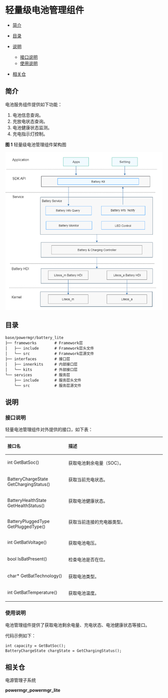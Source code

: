 # 轻量级电池管理组件<a name="ZH-CN_TOPIC_0000001174637973"></a>

-   [简介](#section11660541593)
-   [目录](#section19472752217)
-   [说明](#section146636391856)
    -   [接口说明](#section481251394)
    -   [使用说明](#section12620311012)

-   [相关仓](#section63151229062)

## 简介<a name="section11660541593"></a>

电池服务组件提供如下功能：

1.  电池信息查询。
2.  充放电状态查询。
3.  电池健康状态监测。
4.  充电指示灯控制。

**图 1**  轻量级电池管理组件架构图<a name="fig106301571239"></a>


![](figures/en-us_image_0000001176131699.png)

## 目录<a name="section19472752217"></a>

```
base/powermgr/battery_lite
├── frameworks        # Framework层
│   ├── include       # Framework层头文件
│   └── src           # Framework层源文件
├── interfaces        # 接口层
│   ├── innerkits     # 内部接口层
│   └── kits          # 外部接口层
└── services          # 服务层
    ├── include       # 服务层头文件
    └── src           # 服务层源文件
```

## 说明<a name="section146636391856"></a>

### 接口说明<a name="section481251394"></a>

轻量电池管理组件对外提供的接口，如下表：

<a name="table45171237103112"></a>
<table><thead align="left"><tr id="row12572123793117"><th class="cellrowborder" valign="top" width="38.71%" id="mcps1.1.3.1.1"><p id="p19572937163116"><a name="p19572937163116"></a><a name="p19572937163116"></a><strong id="b18552135014316"><a name="b18552135014316"></a><a name="b18552135014316"></a>接口名</strong></p>
</th>
<th class="cellrowborder" valign="top" width="61.29%" id="mcps1.1.3.1.2"><p id="p157213711313"><a name="p157213711313"></a><a name="p157213711313"></a><strong id="b193891558123118"><a name="b193891558123118"></a><a name="b193891558123118"></a>描述</strong></p>
</th>
</tr>
</thead>
<tbody><tr id="row14574143723119"><td class="cellrowborder" valign="top" width="38.71%" headers="mcps1.1.3.1.1 "><p id="p169098161437"><a name="p169098161437"></a><a name="p169098161437"></a>int GetBatSoc()</p>
</td>
<td class="cellrowborder" valign="top" width="61.29%" headers="mcps1.1.3.1.2 "><p id="p105741337153115"><a name="p105741337153115"></a><a name="p105741337153115"></a>获取电池剩余电量（SOC）。</p>
</td>
</tr>
<tr id="row19195203919318"><td class="cellrowborder" valign="top" width="38.71%" headers="mcps1.1.3.1.1 "><p id="p46911925104319"><a name="p46911925104319"></a><a name="p46911925104319"></a>BatteryChargeState GetChargingStatus()</p>
</td>
<td class="cellrowborder" valign="top" width="61.29%" headers="mcps1.1.3.1.2 "><p id="p1619618397312"><a name="p1619618397312"></a><a name="p1619618397312"></a>获取当前充电状态。</p>
</td>
</tr>
<tr id="row9397121153216"><td class="cellrowborder" valign="top" width="38.71%" headers="mcps1.1.3.1.1 "><p id="p1339731103216"><a name="p1339731103216"></a><a name="p1339731103216"></a>BatteryHealthState GetHealthStatus()</p>
</td>
<td class="cellrowborder" valign="top" width="61.29%" headers="mcps1.1.3.1.2 "><p id="p113972183214"><a name="p113972183214"></a><a name="p113972183214"></a>获取电池健康状态。</p>
</td>
</tr>
<tr id="row1721311920324"><td class="cellrowborder" valign="top" width="38.71%" headers="mcps1.1.3.1.1 "><p id="p321412915320"><a name="p321412915320"></a><a name="p321412915320"></a>BatteryPluggedType GetPluggedType()</p>
</td>
<td class="cellrowborder" valign="top" width="61.29%" headers="mcps1.1.3.1.2 "><p id="p32141298323"><a name="p32141298323"></a><a name="p32141298323"></a>获取当前连接的充电器类型。</p>
</td>
</tr>
<tr id="row269082112447"><td class="cellrowborder" valign="top" width="38.71%" headers="mcps1.1.3.1.1 "><p id="p16690202119449"><a name="p16690202119449"></a><a name="p16690202119449"></a>int GetBatVoltage()</p>
</td>
<td class="cellrowborder" valign="top" width="61.29%" headers="mcps1.1.3.1.2 "><p id="p1869014214445"><a name="p1869014214445"></a><a name="p1869014214445"></a>获取电池电压。</p>
</td>
</tr>
<tr id="row3654173318447"><td class="cellrowborder" valign="top" width="38.71%" headers="mcps1.1.3.1.1 "><p id="p11654173374412"><a name="p11654173374412"></a><a name="p11654173374412"></a>bool IsBatPresent()</p>
</td>
<td class="cellrowborder" valign="top" width="61.29%" headers="mcps1.1.3.1.2 "><p id="p13654123354416"><a name="p13654123354416"></a><a name="p13654123354416"></a>检查电池是否在位。</p>
</td>
</tr>
<tr id="row12187141584413"><td class="cellrowborder" valign="top" width="38.71%" headers="mcps1.1.3.1.1 "><p id="p718841504418"><a name="p718841504418"></a><a name="p718841504418"></a>char* GetBatTechnology()</p>
</td>
<td class="cellrowborder" valign="top" width="61.29%" headers="mcps1.1.3.1.2 "><p id="p181881615194414"><a name="p181881615194414"></a><a name="p181881615194414"></a>获取电池类型。</p>
</td>
</tr>
<tr id="row18381310134520"><td class="cellrowborder" valign="top" width="38.71%" headers="mcps1.1.3.1.1 "><p id="p18838610114516"><a name="p18838610114516"></a><a name="p18838610114516"></a>int GetBatTemperature()</p>
</td>
<td class="cellrowborder" valign="top" width="61.29%" headers="mcps1.1.3.1.2 "><p id="p13838121064515"><a name="p13838121064515"></a><a name="p13838121064515"></a>获取电池温度。</p>
</td>
</tr>
</tbody>
</table>

### 使用说明<a name="section12620311012"></a>

电池管理组件提供了获取电池剩余电量、充电状态、电池健康状态等接口。

代码示例如下：

```
int capacity = GetBatSoc();
BatteryChargeState chargState = GetChargingStatus();
```

## 相关仓<a name="section63151229062"></a>

电源管理子系统

**powermgr_powermgr_lite**
